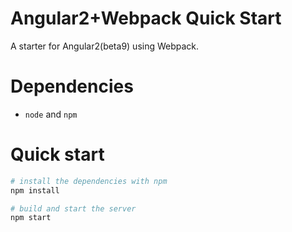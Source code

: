 # Angular2+Webpack Quick Start

A starter for Angular2(beta9) using Webpack.

# Dependencies

 - `node` and `npm`

# Quick start

```sh
# install the dependencies with npm
npm install

# build and start the server
npm start
```

